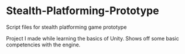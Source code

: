 # Stealth-Platforming-Prototype
Script files for stealth platforming game prototype

Project I made while learning the basics of Unity. Shows off some basic competencies with the engine.
